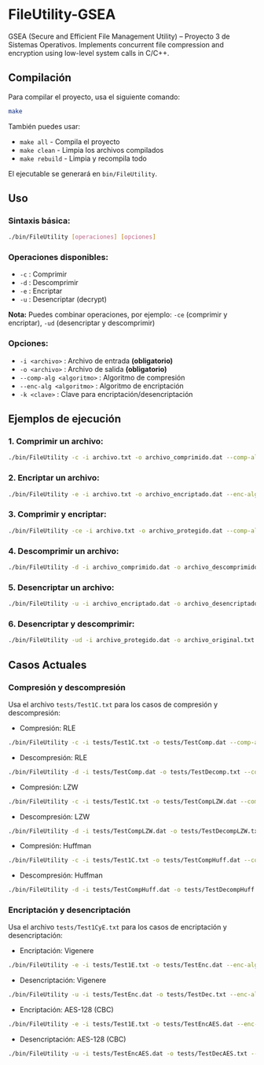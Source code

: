 # FileUtility-GSEA
GSEA (Secure and Efficient File Management Utility) – Proyecto 3 de Sistemas Operativos. Implements concurrent file compression and encryption using low-level system calls in C/C++.

## Compilación

Para compilar el proyecto, usa el siguiente comando:

```bash
make
```

También puedes usar:
- `make all` - Compila el proyecto
- `make clean` - Limpia los archivos compilados
- `make rebuild` - Limpia y recompila todo

El ejecutable se generará en `bin/FileUtility`.

## Uso

### Sintaxis básica:
```bash
./bin/FileUtility [operaciones] [opciones]
```

### Operaciones disponibles:
- `-c` : Comprimir
- `-d` : Descomprimir
- `-e` : Encriptar
- `-u` : Desencriptar (decrypt)

**Nota:** Puedes combinar operaciones, por ejemplo: `-ce` (comprimir y encriptar), `-ud` (desencriptar y descomprimir)

### Opciones:
- `-i <archivo>` : Archivo de entrada **(obligatorio)**
- `-o <archivo>` : Archivo de salida **(obligatorio)**
- `--comp-alg <algoritmo>` : Algoritmo de compresión
- `--enc-alg <algoritmo>` : Algoritmo de encriptación
- `-k <clave>` : Clave para encriptación/desencriptación

## Ejemplos de ejecución

### 1. Comprimir un archivo:
```bash
./bin/FileUtility -c -i archivo.txt -o archivo_comprimido.dat --comp-alg <algoritmo>
```

### 2. Encriptar un archivo:
```bash
./bin/FileUtility -e -i archivo.txt -o archivo_encriptado.dat --enc-alg <algoritmo> -k miClave123
```

### 3. Comprimir y encriptar:
```bash
./bin/FileUtility -ce -i archivo.txt -o archivo_protegido.dat --comp-alg <algoritmo> --enc-alg <algoritmo> -k miClave123
```

### 4. Descomprimir un archivo:
```bash
./bin/FileUtility -d -i archivo_comprimido.dat -o archivo_descomprimido.txt --comp-alg <algoritmo>
```

### 5. Desencriptar un archivo:
```bash
./bin/FileUtility -u -i archivo_encriptado.dat -o archivo_desencriptado.txt --enc-alg <algoritmo> -k miClave123
```

### 6. Desencriptar y descomprimir:
```bash
./bin/FileUtility -ud -i archivo_protegido.dat -o archivo_original.txt --comp-alg <algoritmo> --enc-alg <algoritmo> -k miClave123
```

## Casos Actuales

### Compresión y descompresión
Usa el archivo `tests/Test1C.txt` para los casos de compresión y descompresión:

- Compresión: RLE
```bash
./bin/FileUtility -c -i tests/Test1C.txt -o tests/TestComp.dat --comp-alg RLE
```

- Descompresión: RLE
```bash
./bin/FileUtility -d -i tests/TestComp.dat -o tests/TestDecomp.txt --comp-alg RLE
```

- Compresión: LZW
```bash
./bin/FileUtility -c -i tests/Test1C.txt -o tests/TestCompLZW.dat --comp-alg LZW
```

- Descompresión: LZW
```bash
./bin/FileUtility -d -i tests/TestCompLZW.dat -o tests/TestDecompLZW.txt --comp-alg LZW
```

- Compresión: Huffman
```bash
./bin/FileUtility -c -i tests/Test1C.txt -o tests/TestCompHuff.dat --comp-alg Huff
```

- Descompresión: Huffman
```bash
./bin/FileUtility -d -i tests/TestCompHuff.dat -o tests/TestDecompHuff.txt --comp-alg Huffman
```

### Encriptación y desencriptación
Usa el archivo `tests/Test1CyE.txt` para los casos de encriptación y desencriptación:

- Encriptación: Vigenere
```bash
./bin/FileUtility -e -i tests/Test1E.txt -o tests/TestEnc.dat --enc-alg VIG -k MiClave
```

- Desencriptación: Vigenere
```bash
./bin/FileUtility -u -i tests/TestEnc.dat -o tests/TestDec.txt --enc-alg VIG -k MiClave
```

- Encriptación: AES-128 (CBC)
```bash
./bin/FileUtility -e -i tests/Test1E.txt -o tests/TestEncAES.dat --enc-alg AES -k mysecretkey12345
```

- Desencriptación: AES-128 (CBC)
```bash
./bin/FileUtility -u -i tests/TestEncAES.dat -o tests/TestDecAES.txt --enc-alg AES -k mysecretkey12345
```

